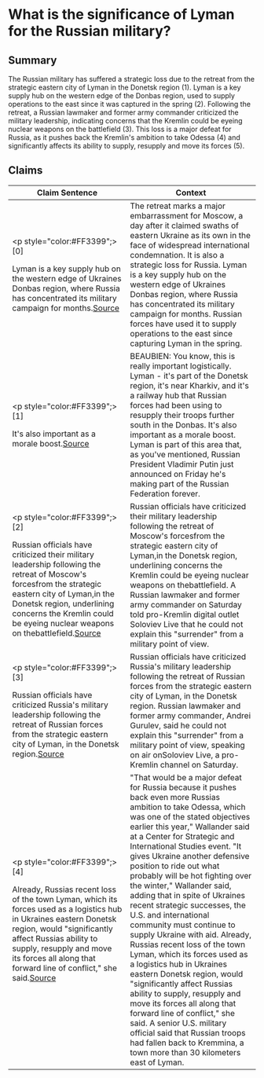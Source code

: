 # What is the significance of Lyman for the Russian military?

## Summary
The Russian military has suffered a strategic loss due to the retreat from the strategic eastern city of Lyman in the Donetsk region (1). Lyman is a key supply hub on the western edge of the Donbas region, used to supply operations to the east since it was captured in the spring (2). Following the retreat, a Russian lawmaker and former army commander criticized the military leadership, indicating concerns that the Kremlin could be eyeing nuclear weapons on the battlefield (3). This loss is a major defeat for Russia, as it pushes back the Kremlin's ambition to take Odessa (4) and significantly affects its ability to supply, resupply and move its forces (5).

## Claims
| Claim Sentence | Context |
|---|---|
|<p style="color:#FF3399";>[0]</p>Lyman is a key supply hub on the western edge of Ukraines Donbas region, where Russia has concentrated its military campaign for months.<a href="https://www.washingtonpost.com/world/2022/10/01/ukaine-russia-lyman-donetsk-annexation/" target="_blank">Source</a>| The retreat marks a major embarrassment for Moscow, a day after it claimed swaths of eastern Ukraine as its own in the face of widespread international condemnation. It is also a strategic loss for Russia. Lyman is a key supply hub on the western edge of Ukraines Donbas region, where Russia has concentrated its military campaign for months. Russian forces have used it to supply operations to the east since capturing Lyman in the spring.|
|<p style="color:#FF3399";>[1]</p>It's also important as a morale boost.<a href="https://www.npr.org/2022/10/03/1126517125/how-russian-forces-lost-the-ukrainian-railway-hub-of-lyman" target="_blank">Source</a>| BEAUBIEN: You know, this is really important logistically. Lyman - it's part of the Donetsk region, it's near Kharkiv, and it's a railway hub that Russian forces had been using to resupply their troops further south in the Donbas. It's also important as a morale boost. Lyman is part of this area that, as you've mentioned, Russian President Vladimir Putin just announced on Friday he's making part of the Russian Federation forever.|
|<p style="color:#FF3399";>[2]</p>Russian officials have criticized their military leadership following the retreat of Moscow's forcesfrom the strategic eastern city of Lyman,in the Donetsk region, underlining concerns the Kremlin could be eyeing nuclear weapons on thebattlefield.<a href="https://www.cnn.com/europe/live-news/russia-ukraine-war-news-10-03-22/h_7e6e466d80ad60d66ba333e191bf7075" target="_blank">Source</a>| Russian officials have criticized their military leadership following the retreat of Moscow's forcesfrom the strategic eastern city of Lyman,in the Donetsk region, underlining concerns the Kremlin could be eyeing nuclear weapons on thebattlefield. A Russian lawmaker and former army commander on Saturday told pro-Kremlin digital outlet Soloviev Live that he could not explain this "surrender" from a military point of view.|
|<p style="color:#FF3399";>[3]</p>Russian officials have criticized Russia's military leadership following the retreat of Russian forces from the strategic eastern city of Lyman, in the Donetsk region.<a href="https://www.cnn.com/europe/live-news/russia-ukraine-war-news-10-02-22/h_011ffdf39deaeb6c7e5373bd3cc8fa95" target="_blank">Source</a>| Russian officials have criticized Russia's military leadership following the retreat of Russian forces from the strategic eastern city of Lyman, in the Donetsk region. Russian lawmaker and former army commander, Andrei Gurulev, said he could not explain this "surrender" from a military point of view, speaking on air onSoloviev Live, a pro-Kremlin channel on Saturday.|
|<p style="color:#FF3399";>[4]</p>Already, Russias recent loss of the town Lyman, which its forces used as a logistics hub in Ukraines eastern Donetsk region, would "significantly affect Russias ability to supply, resupply and move its forces all along that forward line of conflict," she said.<a href="https://www.defensenews.com/pentagon/2022/10/03/russian-forces-poised-for-major-defeat-in-kherson-says-dod-official/" target="_blank">Source</a>| "That would be a major defeat for Russia because it pushes back even more Russias ambition to take Odessa, which was one of the stated objectives earlier this year," Wallander said at a Center for Strategic and International Studies event. "It gives Ukraine another defensive position to ride out what probably will be hot fighting over the winter," Wallander said, adding that in spite of Ukraines recent strategic successes, the U.S. and international community must continue to supply Ukraine with aid. Already, Russias recent loss of the town Lyman, which its forces used as a logistics hub in Ukraines eastern Donetsk region, would "significantly affect Russias ability to supply, resupply and move its forces all along that forward line of conflict," she said. A senior U.S. military official said that Russian troops had fallen back to Kremmina, a town more than 30 kilometers east of Lyman.|
